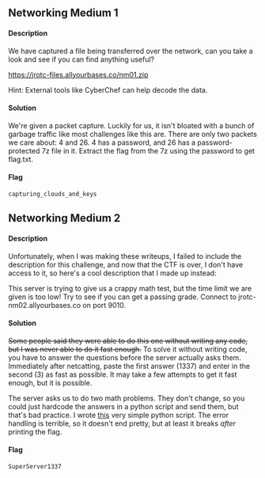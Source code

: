 ## Networking Medium 1
#### Description
We have captured a file being transferred over the network, can you take a look and see if you can find anything useful?

https://jrotc-files.allyourbases.co/nm01.zip

Hint: External tools like CyberChef can help decode the data.
#### Solution
We're given a packet capture. Luckily for us, it isn't bloated with a bunch of garbage traffic like most challenges like this are. There are only two packets we care about: 4 and 26. 4 has a password, and 26 has a password-protected 7z file in it. Extract the flag from the 7z using the password to get flag.txt.
#### Flag
`capturing_clouds_and_keys`
## Networking Medium 2
#### Description
Unfortunately, when I was making these writeups, I failed to include the description for this challenge, and now that the CTF is over, I don't have access to it, so here's a cool description that I made up instead:

This server is trying to give us a crappy math test, but the time limit we are given is too low! Try to see if you can get a passing grade. Connect to jrotc-nm02.allyourbases.co on port 9010.
#### Solution
~~Some people said they were able to do this one without writing any code, but I was never able to do it fast enough.~~ To solve it without writing code, you have to answer the questions before the server actually asks them. Immediately after netcatting, paste the first answer (1337) and enter in the second (3) as fast as possible. It may take a few attempts to get it fast enough, but it is possible.

The server asks us to do two math problems. They don't change, so you could just hardcode the answers in a python script and send them, but that's bad practice. I wrote [this](https://github.com/Samwise74/Writeups/tree/master/2020-SANSJROTCctf-misc/networking/medium/nm02.py) very simple python script. The error handling is terrible, so it doesn't end pretty, but at least it breaks _after_ printing the flag.
#### Flag
`SuperServer1337`
